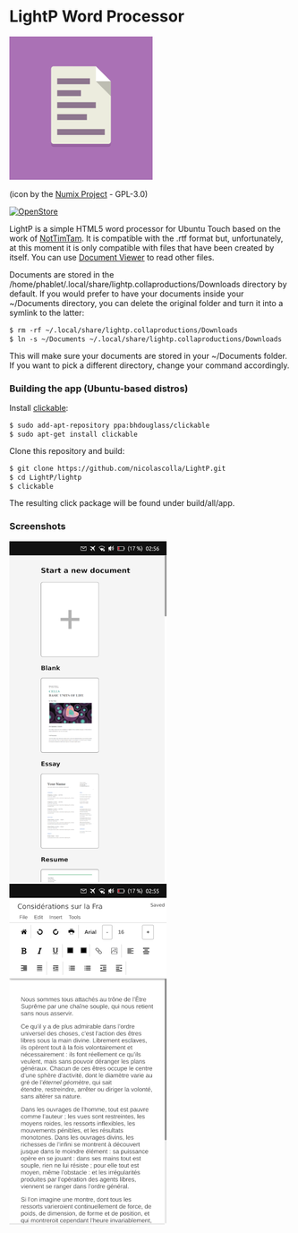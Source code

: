 # LightP Word Processor

![](logo.png)

(icon by the [Numix Project](https://github.com/numixproject/numix-icon-theme-square) - GPL-3.0)

[![OpenStore](https://open-store.io/badges/en_US.png)](https://open-store.io/app/lightp.collaproductions)

LightP is a simple HTML5 word processor for Ubuntu Touch based on the work of [NotTimTam](https://github.com/NotTimTam/LightP). It is compatible with the .rtf format but, unfortunately, at this moment it is only compatible with files that have been created by itself. You can use [Document Viewer](https://open-store.io/app/com.ubuntu.docviewer) to read other files.

Documents are stored in the /home/phablet/.local/share/lightp.collaproductions/Downloads directory by default. If you would prefer to have your documents inside your ~/Documents directory, you can delete the original folder and turn it into a symlink to the latter:

```
$ rm -rf ~/.local/share/lightp.collaproductions/Downloads
$ ln -s ~/Documents ~/.local/share/lightp.collaproductions/Downloads
```

This will make sure your documents are stored in your ~/Documents folder. If you want to pick a different directory, change your command accordingly.

### Building the app (Ubuntu-based distros)

Install [clickable](https://clickable-ut.dev/en/latest/install.html):

```
$ sudo add-apt-repository ppa:bhdouglass/clickable
$ sudo apt-get install clickable
```

Clone this repository and build:

```
$ git clone https://github.com/nicolascolla/LightP.git
$ cd LightP/lightp
$ clickable
```

The resulting click package will be found under build/all/app.

### Screenshots

![](screenshot1.png) ![](screenshot2.png)
